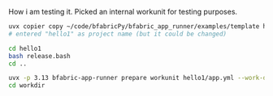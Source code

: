 How i am testing it.
Picked an internal workunit for testing purposes.

```bash
uvx copier copy ~/code/bfabricPy/bfabric_app_runner/examples/template hello1
# entered "hello1" as project name (but it could be changed)

cd hello1
bash release.bash
cd ..

uvx -p 3.13 bfabric-app-runner prepare workunit hello1/app.yml --work-dir workdir --workunit-ref 328722 --read-only --force-app-version 0.0.1
cd workdir

```
